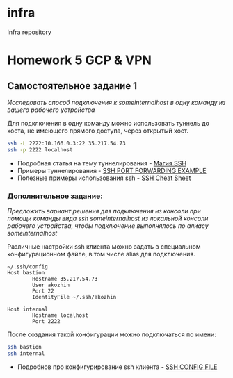 # infra
Infra repository

# Homework 5 GCP & VPN

## Самостоятельное задание 1

_Исследовать способ подключения к someinternalhost в одну команду из вашего рабочего устройства_

Для подключения в одну команду можно использовать туннель до хоста, не имеющего прямого доступа, через открытый хост.
```bash
ssh -L 2222:10.166.0.3:22 35.217.54.73
ssh -p 2222 localhost
```

- Подробная статья на тему туннелирования - [Магия SSH](https://habr.com/ru/post/331348/)
- Примеры туннелирования - [SSH PORT FORWARDING EXAMPLE](https://www.ssh.com/ssh/tunneling/example)
- Полезные примеры использования ssh - [SSH Cheat Sheet](http://pentestmonkey.net/cheat-sheet/ssh-cheat-sheet)

### Дополнительное задание:
_Предложить вариант решения для подключения из консоли при помощи команды вида ssh someinternalhost из локальной консоли рабочего устройства, чтобы подключение выполнялось по
алиасу someinternalhost_

Различные настройки ssh клиента можно задать в специальном конфигурационном файле, в том числе alias для подключения. 

```
~/.ssh/config
Host bastion
		Hostname 35.217.54.73
		User akozhin
		Port 22
		IdentityFile ~/.ssh/akozhin		

Host internal
		Hostname localhost
		Port 2222
```

После создания такой конфигурации можно подключаться по имени:
```bash
ssh bastion
ssh internal
```

- Подробнов про конфигурирование ssh клиента - [SSH CONFIG FILE](https://www.ssh.com/ssh/config/)
